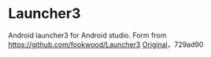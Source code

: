 Launcher3
=========
Android launcher3 for Android studio.
Form from https://github.com/fookwood/Launcher3
[Original](https://android.googlesource.com/platform/packages/apps/Launcher3/)，729ad90

